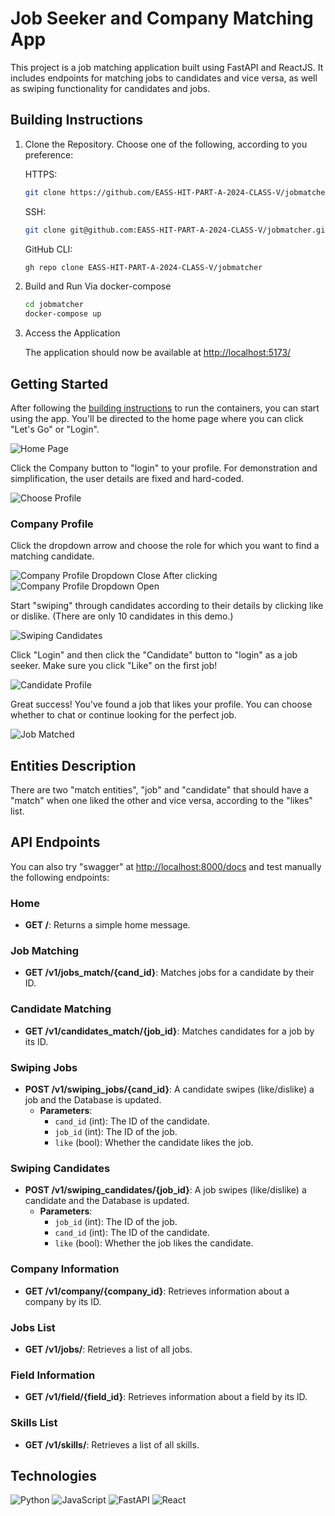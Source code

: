 # Job Seeker and Company Matching App

This project is a job matching application built using FastAPI and ReactJS. It includes endpoints for matching jobs to candidates and vice versa, as well as swiping functionality for candidates and jobs.

## Building Instructions

1. Clone the Repository. 
   Choose one of the following, according to you preference:

    HTTPS:
    ```bash
    git clone https://github.com/EASS-HIT-PART-A-2024-CLASS-V/jobmatcher
    
    ```
    SSH:
    ```bash
    git clone git@github.com:EASS-HIT-PART-A-2024-CLASS-V/jobmatcher.git
    
    ```
    GitHub CLI:
    ```bash
    gh repo clone EASS-HIT-PART-A-2024-CLASS-V/jobmatcher
    
    ```

2. Build and Run Via docker-compose

    ```bash
    cd jobmatcher
    docker-compose up
    ```
    
3. Access the Application

    The application should now be available at [http://localhost:5173/](http://localhost:5173/)

## Getting Started

After following the [building instructions](#building-instructions) to run the containers, you can start using the app. You'll be directed to the home page where you can click "Let's Go" or "Login".


![Home Page](images/homepage.jpg)

Click the Company button to "login" to your profile. For demonstration and simplification, the user details are fixed and hard-coded.

![Choose Profile](images/loginpage.jpg)

### Company Profile

Click the dropdown arrow and choose the role for which you want to find a matching candidate.

![Company Profile Dropdown Close](images/companydropclose.jpg)
After clicking
![Company Profile Dropdown Open](images/companydropopen.jpg)

Start "swiping" through candidates according to their details by clicking like or dislike. (There are only 10 candidates in this demo.)

![Swiping Candidates](images/candidatecard.jpg)

Click "Login" and then click the "Candidate" button to "login" as a job seeker. Make sure you click "Like" on the first job!

![Candidate Profile](images/jobcard.jpg)

Great success! You've found a job that likes your profile. You can choose whether to chat or continue looking for the perfect job.

![Job Matched](images/match.jpg)

## Entities Description
There are two "match entities", "job" and "candidate" that should have a "match" when one liked the other and vice versa, according to the "likes" list.

## API Endpoints

You can also try "swagger" at [http://localhost:8000/docs](http://localhost:8000/docs) and test manually the following endpoints:

### Home

- **GET /**: Returns a simple home message.

### Job Matching

- **GET /v1/jobs_match/{cand_id}**: Matches jobs for a candidate by their ID.

### Candidate Matching

- **GET /v1/candidates_match/{job_id}**: Matches candidates for a job by its ID.

### Swiping Jobs

- **POST /v1/swiping_jobs/{cand_id}**: A candidate swipes (like/dislike) a job and the Database is updated.
  - **Parameters**:
    - `cand_id` (int): The ID of the candidate.
    - `job_id` (int): The ID of the job.
    - `like` (bool): Whether the candidate likes the job.

### Swiping Candidates

- **POST /v1/swiping_candidates/{job_id}**: A job swipes (like/dislike) a candidate and the Database is updated.
  - **Parameters**:
    - `job_id` (int): The ID of the job.
    - `cand_id` (int): The ID of the candidate.
    - `like` (bool): Whether the job likes the candidate.


### Company Information

- **GET /v1/company/{company_id}**: Retrieves information about a company by its ID.

### Jobs List

- **GET /v1/jobs/**: Retrieves a list of all jobs.

### Field Information

- **GET /v1/field/{field_id}**: Retrieves information about a field by its ID.

### Skills List

- **GET /v1/skills/**: Retrieves a list of all skills.

## Technologies
![Python](https://img.shields.io/badge/Python-3776AB?style=flat-square&logo=python&logoColor=white)
![JavaScript](https://img.shields.io/badge/JavaScript-F7DF1E?style=flat-square&logo=javascript&logoColor=black)
![FastAPI](https://img.shields.io/badge/FastAPI-009688?style=flat-square&logo=fastapi&logoColor=white)
![React](https://img.shields.io/badge/React-61DAFB?style=flat-square&logo=react&logoColor=white)
